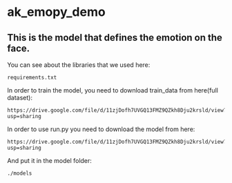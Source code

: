 # ak_emopy_demo

## This is the model that defines the emotion on the face.

You can see about the libraries that we used here:

    requirements.txt

In order to train the model, you need to download train_data from here(full dataset):

    https://drive.google.com/file/d/11zjDofh7UVGQ13FMZ9QZkh8Dju2krsld/view?usp=sharing

In order to use run.py you need to download the model from here:

    https://drive.google.com/file/d/11zjDofh7UVGQ13FMZ9QZkh8Dju2krsld/view?usp=sharing

And put it in the model folder:

    ./models

